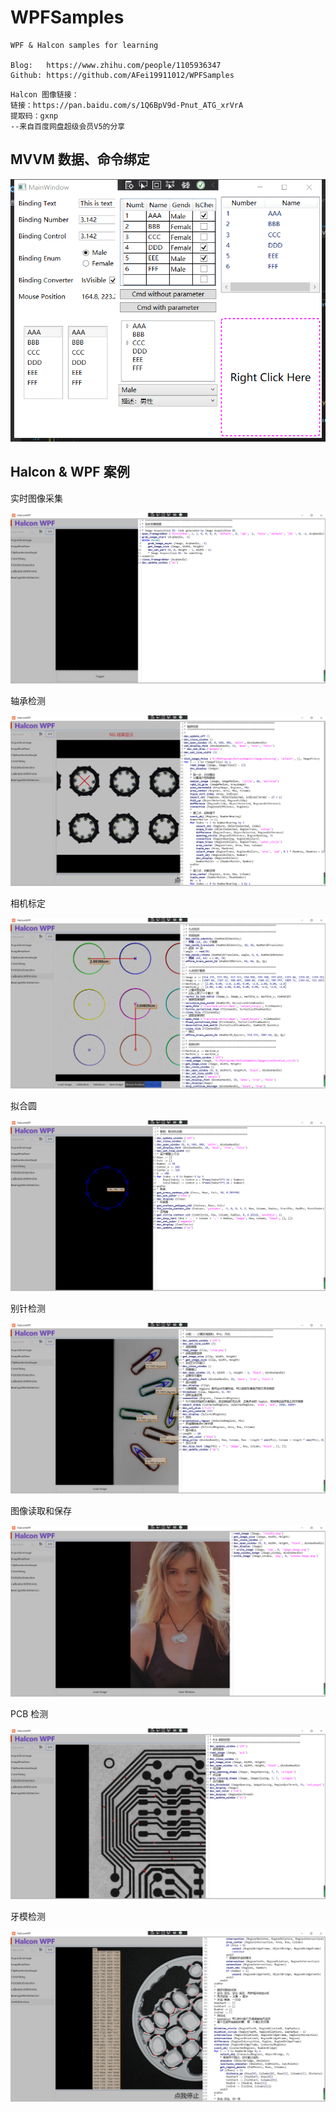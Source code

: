 # WPFSamples

```
WPF & Halcon samples for learning

Blog:   https://www.zhihu.com/people/1105936347
Github: https://github.com/AFei19911012/WPFSamples
```

```
Halcon 图像链接：
链接：https://pan.baidu.com/s/1Q6BpV9d-Pnut_ATG_xrVrA 
提取码：gxnp 
--来自百度网盘超级会员V5的分享
```

## MVVM 数据、命令绑定

![MVVM 数据、命令绑定](https://github.com/AFei19911012/WPFSamples/blob/main/MvvmCmdBinding/ScreenShot.png)

## Halcon & WPF 案例

实时图像采集

![实时图像采集](https://github.com/AFei19911012/WPFSamples/blob/main/HalconWPF/Resource/ScreenShot/AcquisitionImage.png)

轴承检测

![轴承检测](https://github.com/AFei19911012/WPFSamples/blob/main/HalconWPF/Resource/ScreenShot/BearingDefectDetection.png)

相机标定

![相机标定](https://github.com/AFei19911012/WPFSamples/blob/main/HalconWPF/Resource/ScreenShot/CalibrationWithPoints.png)

拟合圆

![拟合圆](https://github.com/AFei19911012/WPFSamples/blob/main/HalconWPF/Resource/ScreenShot/CircleFitting.png)

别针检测

![别针检测](https://github.com/AFei19911012/WPFSamples/blob/main/HalconWPF/Resource/ScreenShot/ClipNumberAndAngle.png)

图像读取和保存

![图像读取和保存](https://github.com/AFei19911012/WPFSamples/blob/main/HalconWPF/Resource/ScreenShot/ImageReadSave.png)

PCB 检测

![PCB 检测](https://github.com/AFei19911012/WPFSamples/blob/main/HalconWPF/Resource/ScreenShot/PcbDefectDetection.png)

牙模检测

![牙模检测](https://github.com/AFei19911012/WPFSamples/blob/main/HalconWPF/Resource/ScreenShot/TeethDetection.png)

